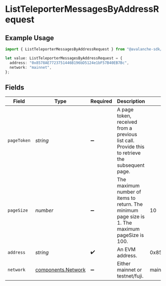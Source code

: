 # ListTeleporterMessagesByAddressRequest

## Example Usage

```typescript
import { ListTeleporterMessagesByAddressRequest } from "@avalanche-sdk/sdk/data/models/operations";

let value: ListTeleporterMessagesByAddressRequest = {
  address: "0x8578AE7723751446B196bD5124e1bF57B40EB7Bc",
  network: "mainnet",
};
```

## Fields

| Field                                                                                           | Type                                                                                            | Required                                                                                        | Description                                                                                     | Example                                                                                         |
| ----------------------------------------------------------------------------------------------- | ----------------------------------------------------------------------------------------------- | ----------------------------------------------------------------------------------------------- | ----------------------------------------------------------------------------------------------- | ----------------------------------------------------------------------------------------------- |
| `pageToken`                                                                                     | *string*                                                                                        | :heavy_minus_sign:                                                                              | A page token, received from a previous list call. Provide this to retrieve the subsequent page. |                                                                                                 |
| `pageSize`                                                                                      | *number*                                                                                        | :heavy_minus_sign:                                                                              | The maximum number of items to return. The minimum page size is 1. The maximum pageSize is 100. | 10                                                                                              |
| `address`                                                                                       | *string*                                                                                        | :heavy_check_mark:                                                                              | An EVM address.                                                                                 | 0x8578AE7723751446B196bD5124e1bF57B40EB7Bc                                                      |
| `network`                                                                                       | [components.Network](../../models/components/network.md)                                        | :heavy_minus_sign:                                                                              | Either mainnet or testnet/fuji.                                                                 | mainnet                                                                                         |